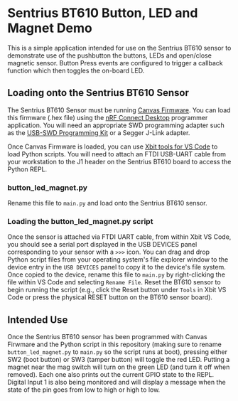 # Sentrius BT610 Button, LED and Magnet Demo
This is a simple application intended for use on the Sentrius BT610 sensor to demonstrate use of the pushbutton the buttons, LEDs and open/close magnetic sensor. Button Press events are configured to trigger a callback function which then toggles the on-board LED.

## Loading onto the Sentrius BT610 Sensor
The Sentrius BT610 Sensor must be running [Canvas Firmware](https://github.com/Ezurio/canvas_python_firmware). You can load this firmware (.hex file) using the [nRF Connect Desktop](https://www.nordicsemi.com/Products/Development-tools/nrf-connect-for-desktop) programmer application. You will need an appropriate SWD programming adapter such as the [USB-SWD Programming Kit](https://www.ezurio.com/wireless-modules/programming-kits/usb-swd-programming-kit) or a Segger J-Link adapter.

Once Canvas Firmware is loaded, you can use [Xbit tools for VS Code](https://marketplace.visualstudio.com/items?itemName=rfp-canvas.xbit-vsc) to load Python scripts. You will need to attach an FTDI USB-UART cable from your workstation to the J1 header on the Sentrius BT610 board to access the Python REPL.

### <span>button_led_magnet.py</span>
Rename this file to `main.py` and load onto the Sentrius BT610 sensor.

### Loading the <span>button_led_magnet.py</span> script
Once the sensor is attached via FTDI UART cable, from within Xbit VS Code, you should see a serial port displayed in the USB DEVICES panel corresponding to your sensor with a `>>>` icon. You can drag and drop Python script files from your operating system's file explorer window to the device entry in the `USB DEVICES` panel to copy it to the device's file system. Once copied to the device, rename this file to `main.py` by right-clicking the file within VS Code and selecting `Rename File`. Reset the BT610 sensor to begin running the script (e.g., click the Reset button under `Tools` in Xbit VS Code or press the physical RESET button on the BT610 sensor board).

## Intended Use
Once the Sentrius BT610 sensor has been programmed with Canvas Firwmare and the Python script in this repository (making sure to rename `button_led_magnet.py` to `main.py` so the script runs at boot), pressing either SW2 (boot button) or SW3 (tamper button) will toggle the red LED. Putting a magnet near the mag switch will turn on the green LED (and turn it off when removed). Each one also prints out the current GPIO state to the REPL. Digital Input 1 is also being monitored and will display a message when the state of the pin goes from low to high or high to low.
